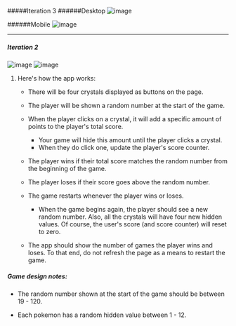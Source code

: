 

#####Iteration 3
######Desktop
![image](https://cloud.githubusercontent.com/assets/18251657/22623130/c648c79c-eb1d-11e6-8da3-b0acb5a0780f.png)

######Mobile 
![image](https://cloud.githubusercontent.com/assets/18251657/22623134/cefffc52-eb1d-11e6-9829-90301419cae9.png)

**********************

##### Iteration 2

![image](https://cloud.githubusercontent.com/assets/18251657/21795843/d0f95f4e-d6d2-11e6-9727-df8fc49bf4b3.png)
![image](https://cloud.githubusercontent.com/assets/18251657/21795845/d54af2f6-d6d2-11e6-8fa3-607f5907cceb.png)
1. Here's how the app works:
	* There will be four crystals displayed as buttons on the page.

	* The player will be shown a random number at the start of the game.

	* When the player clicks on a crystal, it will add a specific amount of points to the player's total score. 
		* Your game will hide this amount until the player clicks a crystal.
		* When they do click one, update the player's score counter.

	* The player wins if their total score matches the random number from the beginning of the game.

	* The player loses if their score goes above the random number.

	* The game restarts whenever the player wins or loses.
		* When the game begins again, the player should see a new random number. Also, all the crystals will have four new hidden values. Of course, the user's score (and score counter) will reset to zero.

	* The app should show the number of games the player wins and loses. To that end, do not refresh the page as a means to restart the game.

	

##### Game design notes:
 * The random number shown at the start of the game should be between 19 - 120.
 
 * Each pokemon has a random hidden value between 1 - 12.